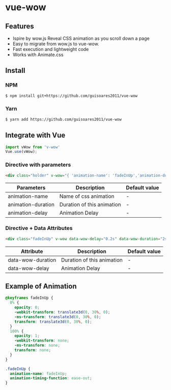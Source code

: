 # vue-wow

## Features

* Ispire by wow.js Reveal CSS animation as you scroll down a page
* Easy to migrate from wow.js to vue-wow.
* Fast execution and lightweight code
* Works with Animate.css

## Install

### NPM

```bash
$ npm install git+https://github.com/guisoares2011/vue-wow
```

### Yarn

```bash
$ yarn add https://github.com/guisoares2011/vue-wow
```

## Integrate with Vue

```js 
import vWow from 'v-wow'
Vue.use(vWow);
```

### Directive with parameters

```html
<div class="holder" v-wow="{ 'animation-name': 'fadeInUp','animation-duration': '1s'}"></div>
```

| Parameters           | Description                  | Default value  |
| -------------------- | ---------------------------- | ---------------|
| animation-name       | Name of css animation        | -              |
| animation-duration   | Duration of this animation   | -              |
| animation-delay      | Animation Delay              | -              |

### Directive + Data Attributes
```html
<div class="fadeInUp" v-wow data-wow-delay="0.2s" data-wow-duration="2s"></div>
```

| Attribute           | Description                     | Default value  |
| ------------------- |---------------------------------| -              |
| data-wow-duration   | Duration of this animation      | -              |
| data-wow-delay      | Animation Delay                 | -              |


## Example of Animation

```css
@keyframes fadeInUp {
  0% {
    opacity: 0;
    -webkit-transform: translate3d(0, 30%, 0);
    -ms-transform: translate3d(0, 30%, 0);
    transform: translate3d(0, 30%, 0);
  }
  100% {
    opacity: 1;
    -webkit-transform: none;
    -ms-transform: none;
    transform: none;
  }
}

.fadeInUp {
  animation-name: fadeInUp;
  animation-timing-function: ease-out;
}
```
